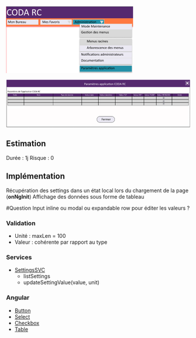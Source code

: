 ![Pasted image 20230125095726](../medias/Pasted%20image%2020230125095726.png)

![Pasted image 20230125095735](../medias/Pasted%20image%2020230125095735.png)

## Estimation

Durée : 1j
Risque : 0

## Implémentation

Récupération des settings dans un état local lors du chargement de la page (**onNgInit**)
Affichage des données sous forme de tableau

#Question 
Input inline ou modal ou expandable row pour éditer les valeurs ?

### Validation
- Unité : maxLen = 100
- Valeur : cohérente par rapport au type

### Services
- [SettingsSVC](../Services/SettingsSVC.md)
	- listSettings
	- updateSettingValue(value, unit)

### Angular
- [Button](https://material.angular.io/components/button)
- [Select](https://material.angular.io/components/select)
- [Checkbox](https://material.angular.io/components/checkbox)
- [Table](https://material.angular.io/components/table/overview)